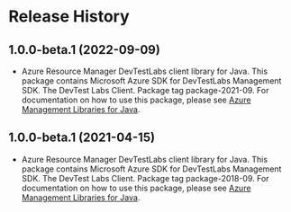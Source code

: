 # Release History

## 1.0.0-beta.1 (2022-09-09)

- Azure Resource Manager DevTestLabs client library for Java. This package contains Microsoft Azure SDK for DevTestLabs Management SDK. The DevTest Labs Client. Package tag package-2021-09. For documentation on how to use this package, please see [Azure Management Libraries for Java](https://aka.ms/azsdk/java/mgmt).

## 1.0.0-beta.1 (2021-04-15)

- Azure Resource Manager DevTestLabs client library for Java. This package contains Microsoft Azure SDK for DevTestLabs Management SDK. The DevTest Labs Client. Package tag package-2018-09. For documentation on how to use this package, please see [Azure Management Libraries for Java](https://aka.ms/azsdk/java/mgmt).
